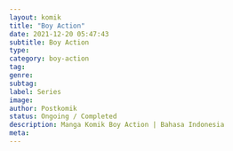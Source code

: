 ```yaml
---
layout: komik
title: "Boy Action"
date: 2021-12-20 05:47:43
subtitle: Boy Action
type: 
category: boy-action
tag: 
genre: 
subtag: 
label: Series
image: 
author: Postkomik
status: Ongoing / Completed
description: Manga Komik Boy Action | Bahasa Indonesia
meta: 
---
```


